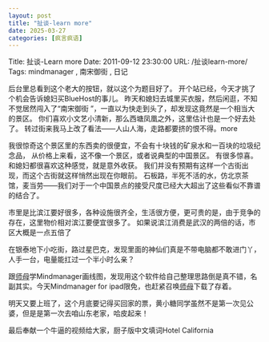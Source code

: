 ```yaml
---
layout: post
title: "扯谈-learn more"
date: 2025-03-27
categories: [疯言疯语]
---
```


Title: 扯谈-Learn more
Date: 2011-09-12 23:30:00
URL: /扯谈learn-more/
Tags: mindmanager , 南宋御街 , 日记

后台里总看到这个老大的按钮，就以这个为题目好了。
开个站已经，今天才挑了个机会告诉媳妇买BlueHost的事儿。
昨天和媳妇去城里买衣服，然后闲逛，不知不觉居然闯入了“南宋御街 ”，一直以为快走到头了，却发现这竟然是一个相当大的景区。
你们喜欢小文艺小清新，那么西塘凤凰之外，这里估计也是一个好去处了。
转过街来我马上改了看法——人山人海，走路都要挤的恨不得。more

我很惊奇这个景区里的东西卖的很便宜，不会有十块钱的矿泉水和一百块的垃圾纪念品，
从价格上来看，这不像一个景区，或者说典型的中国景区。
有很多惊喜。
和媳妇都很喜欢这种感觉，就是意外收获。
我们并没有预期有这样一个古街出现，而这个古街就这样悄然出现在你眼前。
石板路，半死不活的水，仿北京茶馆，麦当劳——我们对于一个中国景点的接受尺度已经大大超出了这些看似不靠谱的结合了。

市里是比滨江要好很多，各种设施很齐全，生活很方便，更可贵的是，由于竞争的存在，这里物价相对滨江要便宜很多了。
如果说滨江消费是武汉的两倍的话，市区大概是一点五倍了

在银泰地下小吃街，路过星巴克，发现里面的神仙们真是不带电脑都不敢进门丫，人手一台，电量能扛过一个半小时么亲？

跟[师母](http://www.shimuuu.com/)学Mindmanager画线图，发现用这个软件给自己整理思路倒是真不错，名副其实。今天Mindmanager for ipad限免，也赶紧召唤[师母](http://www.shimuuu.com/)下载了存着。

明天又要上班了，这个月底要记得买回家的票，黄小糖同学虽然不是第一次见公婆，但是是第一次去咱山东老家，哈皮起来！

最后奉献一个牛逼的视频给大家，厨子版中文填词Hotel California